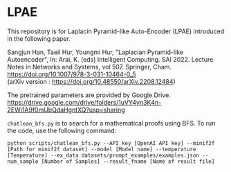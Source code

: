 # LPAE
This repository is for Laplacin Pyramid-like Auto-Encoder (LPAE) introduced in the following paper.

Sangjun Han, Taeil Hur, Youngmi Hur, "Laplacian Pyramid-like Autoencoder", In: Arai, K. (eds) Intelligent Computing. SAI 2022. Lecture Notes in Networks and Systems, vol 507. Springer, Cham. https://doi.org/10.1007/978-3-031-10464-0_5  
(arXiv version : https://doi.org/10.48550/arXiv.2208.12484)

The pretrained parameters are provided by Google Drive. 
https://drive.google.com/drive/folders/1uVY4yn3K4n-2EWi1A9f0mUbQdaHgntXQ?usp=sharing

`chatlean_bfs.py` is to search for a mathematical proofs using BFS. To run the code, use the following command:
```
python scripts/chatlean_bfs.py --API_key [OpenAI API key] --minif2f [Path for minif2f dataset] --model [Model name] --temperature [Temperature] --ex_data datasets/prompt_examples/examples.json --num_sample [Number of Samples] --result_fname [Name of result file]
```

